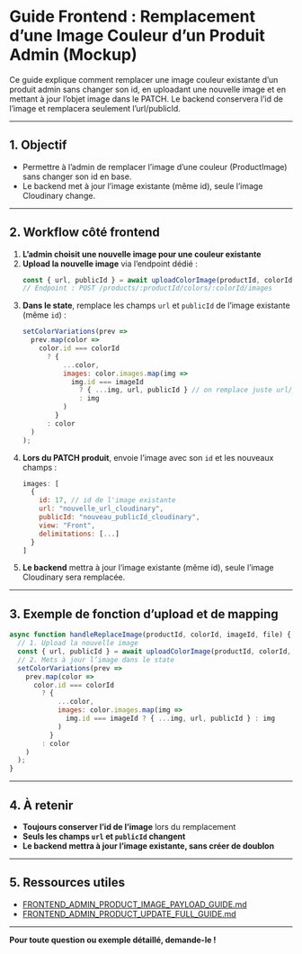 # Guide Frontend : Remplacement d’une Image Couleur d’un Produit Admin (Mockup)

Ce guide explique comment remplacer une image couleur existante d’un produit admin sans changer son id, en uploadant une nouvelle image et en mettant à jour l’objet image dans le PATCH. Le backend conservera l’id de l’image et remplacera seulement l’url/publicId.

---

## 1. Objectif
- Permettre à l’admin de remplacer l’image d’une couleur (ProductImage) sans changer son id en base.
- Le backend met à jour l’image existante (même id), seule l’image Cloudinary change.

---

## 2. Workflow côté frontend

1. **L’admin choisit une nouvelle image pour une couleur existante**
2. **Upload la nouvelle image** via l’endpoint dédié :
   ```js
   const { url, publicId } = await uploadColorImage(productId, colorId, file);
   // Endpoint : POST /products/:productId/colors/:colorId/images
   ```
3. **Dans le state**, remplace les champs `url` et `publicId` de l’image existante (même `id`) :
   ```js
   setColorVariations(prev =>
     prev.map(color =>
       color.id === colorId
         ? {
             ...color,
             images: color.images.map(img =>
               img.id === imageId
                 ? { ...img, url, publicId } // on remplace juste url/publicId
                 : img
             )
           }
         : color
     )
   );
   ```
4. **Lors du PATCH produit**, envoie l’image avec son `id` et les nouveaux champs :
   ```js
   images: [
     {
       id: 17, // id de l'image existante
       url: "nouvelle_url_cloudinary",
       publicId: "nouveau_publicId_cloudinary",
       view: "Front",
       delimitations: [...]
     }
   ]
   ```
5. **Le backend** mettra à jour l’image existante (même id), seule l’image Cloudinary sera remplacée.

---

## 3. Exemple de fonction d’upload et de mapping

```js
async function handleReplaceImage(productId, colorId, imageId, file) {
  // 1. Upload la nouvelle image
  const { url, publicId } = await uploadColorImage(productId, colorId, file);
  // 2. Mets à jour l’image dans le state
  setColorVariations(prev =>
    prev.map(color =>
      color.id === colorId
        ? {
            ...color,
            images: color.images.map(img =>
              img.id === imageId ? { ...img, url, publicId } : img
            )
          }
        : color
    )
  );
}
```

---

## 4. À retenir
- **Toujours conserver l’id de l’image** lors du remplacement
- **Seuls les champs `url` et `publicId` changent**
- **Le backend mettra à jour l’image existante, sans créer de doublon**

---

## 5. Ressources utiles
- [FRONTEND_ADMIN_PRODUCT_IMAGE_PAYLOAD_GUIDE.md](FRONTEND_ADMIN_PRODUCT_IMAGE_PAYLOAD_GUIDE.md)
- [FRONTEND_ADMIN_PRODUCT_UPDATE_FULL_GUIDE.md](FRONTEND_ADMIN_PRODUCT_UPDATE_FULL_GUIDE.md)

---

**Pour toute question ou exemple détaillé, demande-le !** 
 